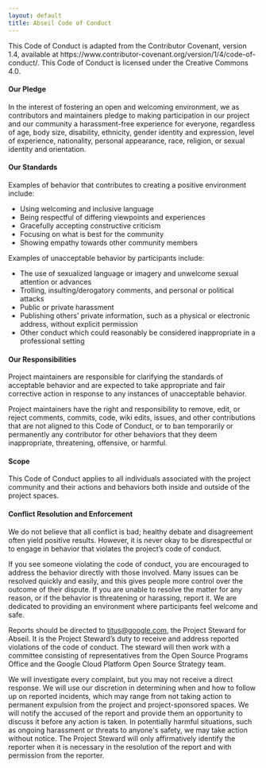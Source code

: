 ```yaml
---
layout: default
title: Abseil Code of Conduct
---
```


<div class="container">
<div class="row">
<div class="col-md-11 nofloat center-block">
<div class="community col-lg-9 col-md-10 col-sm-12">
<p class="lead">
This Code of Conduct is adapted from the Contributor Covenant, version 1.4,
available at https://www.contributor-covenant.org/version/1/4/code-of-conduct/.
This Code of Conduct is licensed under the Creative Commons 4.0.</p>

<section class="community-section">
<h4 class="community-pledge community-title">Our Pledge</h4>

<p>In the interest of fostering an open and welcoming environment, we as
contributors and maintainers pledge to making participation in our project and
our community a harassment-free experience for everyone, regardless of age, body
size, disability, ethnicity, gender identity and expression, level of experience,
nationality, personal appearance, race, religion, or sexual identity and
orientation.</p>

<section class="community-section">
<h4 class="community-standards community-title">Our Standards</h4>

<p>Examples of behavior that contributes to creating a positive environment
include:</p>

<ul>
	<li>Using welcoming and inclusive language</li>
	<li>Being respectful of differing viewpoints and experiences</li>
	<li>Gracefully accepting constructive criticism</li>
	<li>Focusing on what is best for the community</li>
	<li>Showing empathy towards other community members</li>
</ul>

<p>Examples of unacceptable behavior by participants include:</p>

<ul>
	<li>The use of sexualized language or imagery and unwelcome sexual
		attention or advances</li>
	<li>Trolling, insulting/derogatory comments, and personal or political 
		attacks</li>
	<li>Public or private harassment</li>
	<li>Publishing others’ private information, such as a physical or
	electronic address, without explicit permission</li>
	<li>Other conduct which could reasonably be considered inappropriate
	in a professional setting</li>
</ul>

<section class="community-section">
<h4 class="community-responsibilities community-title">Our Responsibilities</h4>

<p>Project maintainers are responsible for clarifying the standards of
acceptable behavior and are expected to take appropriate and fair corrective
action in response to any instances of unacceptable behavior.</p>

<p>Project maintainers have the right and responsibility to remove, edit, or
reject comments, commits, code, wiki edits, issues, and other contributions
that are not aligned to this Code of Conduct, or to ban temporarily or
permanently any contributor for other behaviors that they deem inappropriate,
threatening, offensive, or harmful.</p>

<section class="community-section">
<h4 class="community-scope community-title">Scope</h4>

<p>This Code of Conduct applies to all individuals associated with the project
community and their actions and behaviors both inside and outside of the project
spaces.</p>

<section class="community-section">
<h4 class="community-conflict-resolution community-title">
Conflict Resolution and Enforcement</h4>

<p>We do not believe that all conflict is bad; healthy debate and disagreement
often yield positive results. However, it is never okay to be disrespectful or
to engage in behavior that violates the project’s code of conduct.</p>

<p>If you see someone violating the code of conduct, you are encouraged to
address the behavior directly with those involved.  Many issues can be resolved
quickly and easily, and this gives people more control over the outcome of their
dispute. If you are unable to resolve the matter for any reason, or if the
behavior is threatening or harassing, report it. We are dedicated to providing
an environment where participants feel welcome and safe.</p>

<p>Reports should be directed to <a href="titus@google.com">titus@google.com</a>,
the Project Steward for Abseil. It is the Project Steward’s duty to receive and
address reported violations of the code of conduct. The steward will then work
with a committee consisting of representatives from the Open Source Programs
Office and the Google Cloud Platform Open Source Strategy team.</p>

<p>We will investigate every complaint, but you may not receive a direct
response.  We will use our discretion in determining when and how to follow
up on reported incidents, which may range from not taking action to permanent
expulsion from the project and project-sponsored spaces.  We will notify the
accused of the report and provide them an opportunity to discuss it before any
action is taken. In potentially harmful situations, such as ongoing harassment
or threats to anyone's safety, we may take action without notice. The Project
Steward will only affirmatively identify the reporter when it is necessary in
the resolution of the report and with permission from the reporter.</p>
